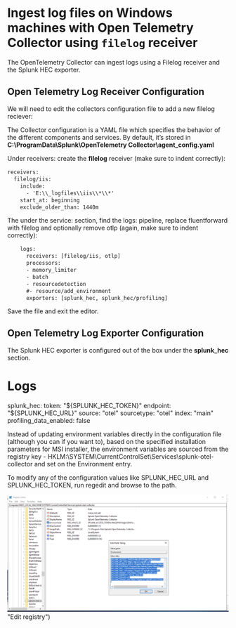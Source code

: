 # Ingest log files on Windows machines with Open Telemetry Collector using `filelog` receiver

The OpenTelemetry Collector can ingest logs using a Filelog receiver and the Splunk HEC exporter.

## Open Telemetry Log Receiver Configuration

We will need to edit the collectors configuration file to add a new filelog reciever:

The Collector configuration is a YAML file  which specifies the behavior of the different components and services. 
By default, it’s stored in **C:\ProgramData\Splunk\OpenTelemetry Collector\agent_config.yaml**


Under receivers: create the **filelog** receiver (make sure to indent correctly):

```
receivers:
  filelog/iis:
    include:
      - 'E:\\_logfiles\\iis\\*\\*'
    start_at: beginning
    exclude_older_than: 1440m
```

The under the service: section, find the logs: pipeline, replace fluentforward with filelog and optionally remove otlp (again, make sure to indent correctly):

```
    logs:
      receivers: [filelog/iis, otlp]
      processors:
      - memory_limiter
      - batch
      - resourcedetection
      #- resource/add_environment
      exporters: [splunk_hec, splunk_hec/profiling]
```

Save the file and exit the editor.


## Open Telemetry Log Exporter Configuration


The Splunk HEC exporter is configured out of the box under the **splunk_hec** section.

# Logs
splunk_hec:
  token: "${SPLUNK_HEC_TOKEN}"
  endpoint: "${SPLUNK_HEC_URL}"
  source: "otel"
  sourcetype: "otel"
  index: "main"
  profiling_data_enabled: false

Instead of updating environment variables directly in the configuration file (although you can if you want to), based on the specified installation parameters for MSI installer, the environment variables are sourced from the registry key - HKLM:\SYSTEM\CurrentControlSet\Services\splunk-otel-collector and set on the Environment entry.

To modify any of the configuration values like SPLUNK_HEC_URL and SPLUNK_HEC_TOKEN, run regedit and browse to the path.

![regedit](splunk-otel-collector-regedit.png) "Edit registry")

